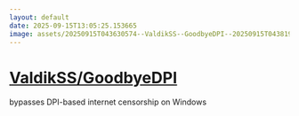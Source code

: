 ```yaml
---
layout: default
date: 2025-09-15T13:05:25.153665
image: assets/20250915T043630574--ValdikSS--GoodbyeDPI--20250915T043819313--cropped.png
---
```


# [ValdikSS/GoodbyeDPI](https://github.com/ValdikSS/GoodbyeDPI)

bypasses DPI-based internet censorship on Windows
